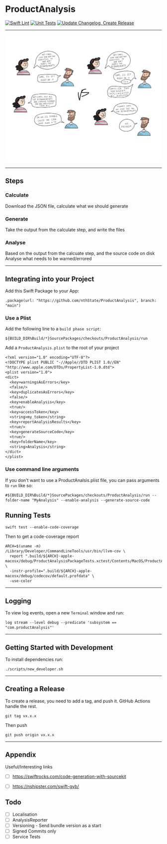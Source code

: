 # ProductAnalysis

[![Swift Lint](https://github.com/nthState/ProductAnalysis/actions/workflows/lint.yml/badge.svg)](https://github.com/nthState/ProductAnalysis/actions/workflows/lint.yml)
[![Unit Tests](https://github.com/nthState/ProductAnalysis/actions/workflows/unit_tests.yml/badge.svg)](https://github.com/nthState/ProductAnalysis/actions/workflows/unit_tests.yml)
[![Update Changelog, Create Release](https://github.com/nthState/ProductAnalysis/actions/workflows/update_changelog_create_release.yml/badge.svg)](https://github.com/nthState/ProductAnalysis/actions/workflows/update_changelog_create_release.yml)

---

![Introduction](assets/Intro.svg)

---

## Steps

### Calculate

Download the JSON file, calculate what we should generate

### Generate

Take the output from the calculate step, and write the files

### Analyse

Based on the output from the calcuate step, and the source code on disk
Analyse what needs to be warned/errored


---

## Integrating into your Project

Add this Swift Package to your App:

```
.package(url: "https://github.com/nthState/ProductAnalysis", branch: "main")
```

### Use a Plist

Add the following line to a `build phase script`:

```
${BUILD_DIR%Build/*}SourcePackages/checkouts/ProductAnalysis/run
```

Add a `ProductAnalysis.plist` to the root of your project

```
<?xml version="1.0" encoding="UTF-8"?>
<!DOCTYPE plist PUBLIC "-//Apple//DTD PLIST 1.0//EN" "http://www.apple.com/DTDs/PropertyList-1.0.dtd">
<plist version="1.0">
<dict>
  <key>warningsAsErrors</key>
  <false/>
  <key>duplicatesAsErrors</key>
  <false/>
  <key>enableAnalysis</key>
  <true/>
  <key>accessToken</key>
  <string>my_token</string>
  <key>reportAnalysisResults</key>
  <true/>
  <key>generateSourceCode</key>
  <true/>
  <key>folderName</key>
  <string>Analysis</string>
</dict>
</plist>

```

### Use command line arguments

If you don't want to use a ProductAnalsis.plist file, you can pass arguments to `run` like so:

```
#${BUILD_DIR%Build/*}SourcePackages/checkouts/ProductAnalysis/run --folder-name "MyAnalysis" --enable-analysis --generate-source-code
```

## Running Tests

```
swift test --enable-code-coverage
```

Then to get a code-coverage report

```
ARCH=$(uname -m)
/Library/Developer/CommandLineTools/usr/bin/llvm-cov \
  report ".build/${ARCH}-apple-macosx/debug/ProductAnalysisPackageTests.xctest/Contents/MacOS/ProductAnalysisPackageTests" \
  -instr-profile=".build/${ARCH}-apple-macosx/debug/codecov/default.profdata" \
  -use-color
```

---

## Logging

To view log events, open a new `Terminal` window and run:

```
log stream --level debug --predicate 'subsystem == "com.productAnalysis"'
```


---

## Getting Started with Development

To install dependencies run:

```
./scripts/new_developer.sh
```

---

## Creating a Release

To create a release, you need to add a tag, and push it.
GitHub Actions handle the rest.


```
git tag vx.x.x
```

Then push

```
git push origin vx.x.x   
```


---

## Appendix

Useful/Interesting links

- [ ] https://swiftrocks.com/code-generation-with-sourcekit
- [ ] https://nshipster.com/swift-gyb/


## Todo

- [ ] Localisation
- [ ] AnalysisReporter
- [ ] Versioning - Send bundle version as a start
- [ ] Signed Commits only
- [ ] Service Tests